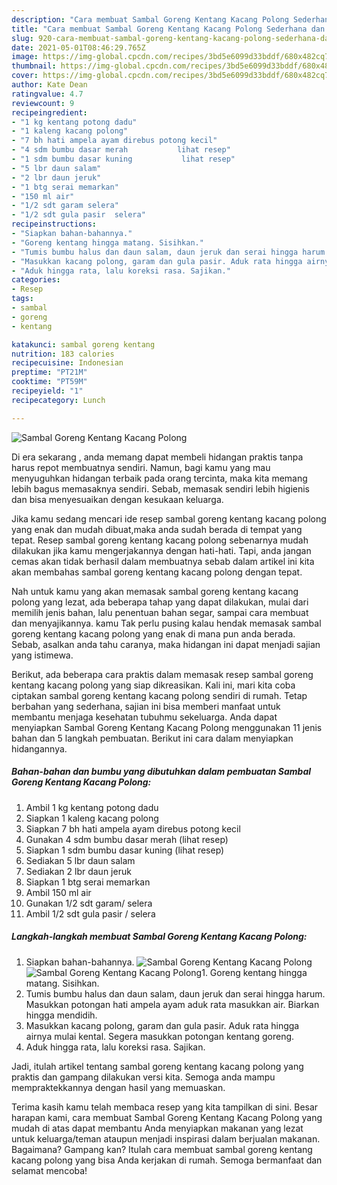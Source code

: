 ```yaml
---
description: "Cara membuat Sambal Goreng Kentang Kacang Polong Sederhana dan Mudah Dibuat"
title: "Cara membuat Sambal Goreng Kentang Kacang Polong Sederhana dan Mudah Dibuat"
slug: 920-cara-membuat-sambal-goreng-kentang-kacang-polong-sederhana-dan-mudah-dibuat
date: 2021-05-01T08:46:29.765Z
image: https://img-global.cpcdn.com/recipes/3bd5e6099d33bddf/680x482cq70/sambal-goreng-kentang-kacang-polong-foto-resep-utama.jpg
thumbnail: https://img-global.cpcdn.com/recipes/3bd5e6099d33bddf/680x482cq70/sambal-goreng-kentang-kacang-polong-foto-resep-utama.jpg
cover: https://img-global.cpcdn.com/recipes/3bd5e6099d33bddf/680x482cq70/sambal-goreng-kentang-kacang-polong-foto-resep-utama.jpg
author: Kate Dean
ratingvalue: 4.7
reviewcount: 9
recipeingredient:
- "1 kg kentang potong dadu"
- "1 kaleng kacang polong"
- "7 bh hati ampela ayam direbus potong kecil"
- "4 sdm bumbu dasar merah           lihat resep"
- "1 sdm bumbu dasar kuning           lihat resep"
- "5 lbr daun salam"
- "2 lbr daun jeruk"
- "1 btg serai memarkan"
- "150 ml air"
- "1/2 sdt garam selera"
- "1/2 sdt gula pasir  selera"
recipeinstructions:
- "Siapkan bahan-bahannya."
- "Goreng kentang hingga matang. Sisihkan."
- "Tumis bumbu halus dan daun salam, daun jeruk dan serai hingga harum. Masukkan potongan hati ampela ayam aduk rata masukkan air. Biarkan hingga mendidih."
- "Masukkan kacang polong, garam dan gula pasir. Aduk rata hingga airnya mulai kental. Segera masukkan potongan kentang goreng."
- "Aduk hingga rata, lalu koreksi rasa. Sajikan."
categories:
- Resep
tags:
- sambal
- goreng
- kentang

katakunci: sambal goreng kentang 
nutrition: 183 calories
recipecuisine: Indonesian
preptime: "PT21M"
cooktime: "PT59M"
recipeyield: "1"
recipecategory: Lunch

---
```



![Sambal Goreng Kentang Kacang Polong](https://img-global.cpcdn.com/recipes/3bd5e6099d33bddf/680x482cq70/sambal-goreng-kentang-kacang-polong-foto-resep-utama.jpg)

Di era  sekarang , anda memang dapat membeli hidangan praktis tanpa harus repot membuatnya sendiri. Namun, bagi kamu yang mau menyuguhkan hidangan terbaik pada orang tercinta, maka kita memang lebih bagus memasaknya sendiri. Sebab, memasak sendiri lebih higienis dan bisa menyesuaikan dengan kesukaan keluarga.

Jika kamu sedang mencari ide resep sambal goreng kentang kacang polong yang enak dan mudah dibuat,maka anda sudah berada di tempat yang tepat. Resep sambal goreng kentang kacang polong  sebenarnya mudah dilakukan jika kamu mengerjakannya dengan hati-hati. Tapi, anda jangan cemas akan tidak berhasil dalam membuatnya 
sebab dalam artikel ini kita akan membahas sambal goreng kentang kacang polong dengan tepat.  



Nah untuk kamu yang akan memasak sambal goreng kentang kacang polong yang lezat, ada beberapa tahap yang dapat dilakukan, mulai dari memilih jenis bahan, lalu penentuan bahan segar, sampai cara membuat dan menyajikannya. kamu Tak perlu pusing kalau hendak memasak sambal goreng kentang kacang polong yang enak di mana pun anda berada. Sebab, asalkan anda  tahu caranya, maka hidangan ini dapat menjadi sajian yang istimewa.

Berikut, ada beberapa cara praktis  dalam memasak resep sambal goreng kentang kacang polong yang siap dikreasikan. Kali ini, mari kita coba ciptakan sambal goreng kentang kacang polong sendiri di rumah. Tetap berbahan yang sederhana, sajian ini bisa memberi manfaat untuk membantu menjaga kesehatan tubuhmu sekeluarga. Anda dapat menyiapkan Sambal Goreng Kentang Kacang Polong menggunakan 11 jenis bahan dan 5 langkah pembuatan. Berikut ini cara dalam menyiapkan hidangannya.

<!--inarticleads1-->

##### Bahan-bahan dan bumbu yang dibutuhkan dalam pembuatan Sambal Goreng Kentang Kacang Polong:

1. Ambil 1 kg kentang potong dadu
1. Siapkan 1 kaleng kacang polong
1. Siapkan 7 bh hati ampela ayam direbus potong kecil
1. Gunakan 4 sdm bumbu dasar merah           (lihat resep)
1. Siapkan 1 sdm bumbu dasar kuning           (lihat resep)
1. Sediakan 5 lbr daun salam
1. Sediakan 2 lbr daun jeruk
1. Siapkan 1 btg serai memarkan
1. Ambil 150 ml air
1. Gunakan 1/2 sdt garam/ selera
1. Ambil 1/2 sdt gula pasir / selera




<!--inarticleads2-->

##### Langkah-langkah membuat Sambal Goreng Kentang Kacang Polong:

1. Siapkan bahan-bahannya.
<img src="https://img-global.cpcdn.com/steps/aefa6227d4d5f981/160x128cq70/sambal-goreng-kentang-kacang-polong-langkah-memasak-1-foto.jpg" alt="Sambal Goreng Kentang Kacang Polong"><img src="https://img-global.cpcdn.com/steps/4fb7f849a4d7a11d/160x128cq70/sambal-goreng-kentang-kacang-polong-langkah-memasak-1-foto.jpg" alt="Sambal Goreng Kentang Kacang Polong">1. Goreng kentang hingga matang. Sisihkan.
1. Tumis bumbu halus dan daun salam, daun jeruk dan serai hingga harum. Masukkan potongan hati ampela ayam aduk rata masukkan air. Biarkan hingga mendidih.
1. Masukkan kacang polong, garam dan gula pasir. Aduk rata hingga airnya mulai kental. Segera masukkan potongan kentang goreng.
1. Aduk hingga rata, lalu koreksi rasa. Sajikan.




Jadi, itulah artikel tentang  sambal goreng kentang kacang polong  yang praktis dan gampang dilakukan versi kita. Semoga anda mampu mempraktekkannya dengan hasil yang memuaskan. 

Terima kasih kamu telah membaca resep yang kita tampilkan di sini. Besar harapan kami, cara membuat  Sambal Goreng Kentang Kacang Polong yang mudah di atas dapat membantu Anda menyiapkan makanan yang lezat untuk keluarga/teman ataupun menjadi inspirasi dalam berjualan makanan. Bagaimana? Gampang kan? Itulah cara membuat sambal goreng kentang kacang polong yang bisa Anda kerjakan di rumah. Semoga bermanfaat dan selamat mencoba!

